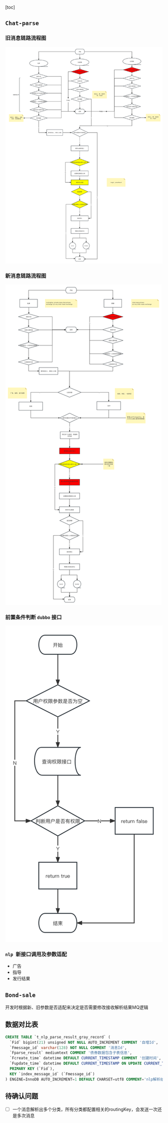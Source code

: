 [toc]



## `Chat-parse`

### 旧消息链路流程图
![旧消息链路流程](../../_media/V5.12/旧消息链路流程.png ':size=50%')

### 新消息链路流程图
![新消息链路流程](../../_media/V5.12/新消息链路流程.png ':size=50%')

### 前置条件判断 `dubbo` 接口
![前置条件判断](../../_media/V5.12/投前isParse接口修改.png ':size=20%')
### `nlp `新接口调用及参数适配
- 广告
- 指导
- 发行结果


## `Bond-sale`

开发时根据新、旧参数是否适配来决定是否需要修改接收解析结果MQ逻辑



## 数据对比表

```sql
CREATE TABLE `t_nlp_parse_result_gray_record` (
  `Fid` bigint(21) unsigned NOT NULL AUTO_INCREMENT COMMENT '自增Id',
  `Fmessage_id` varchar(128) NOT NULL COMMENT '消息Id',
  `Fparse_result` mediumtext COMMENT '债券数据包含子表信息',
  `Fcreate_time` datetime DEFAULT CURRENT_TIMESTAMP COMMENT '创建时间',
  `Fupdate_time` datetime DEFAULT CURRENT_TIMESTAMP ON UPDATE CURRENT_TIMESTAMP COMMENT '更新时间',
  PRIMARY KEY (`Fid`),
  KEY `index_message_id` (`Fmessage_id`)
) ENGINE=InnoDB AUTO_INCREMENT=1 DEFAULT CHARSET=utf8 COMMENT='nlp解析结果灰度比对表';
```





## 待确认问题

- [ ] 一个消息解析出多个分类，所有分类都配置相关的routingKey，会发送一次还是多次消息